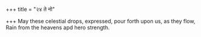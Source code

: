 +++
title = "२४ ते नो"

+++
May these celestial drops, expressed, pour forth upon us, as they flow,  
     Rain from the heavens apd hero strength.